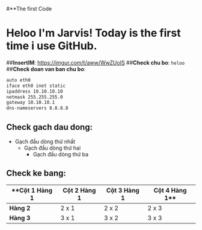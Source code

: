 #**The first Code
# Heloo I'm Jarvis! Today is the first time i use GitHub. 
##**InsertIM**: https://imgur.com/t/aww/WwZUoIS
##**Check chu bo**: `heloo`
##**Check doan van ban chu bo**:
```sh 
auto eth0
iface eth0 inet static
ipaddress 10.10.10.10
netmask 255.255.255.0
gateway 10.10.10.1
dns-nameservers 8.8.8.8
```
## **Check gach dau dong**:
- Gạch đầu dòng thứ nhất
  - Gạch đầu dòng thứ hai
    - Gạch đầu dòng thứ ba
## **Check ke bang**:
|**Cột 1 Hàng 1| Cột 2 Hàng 1| Cột 3 Hàng 1| Cột 4 Hàng 1**|
|-------------|--------------|-------------|---------------|
|  **Hàng 2** |    2 x 1     |    2 x 2    |    2 x 3      |
|  **Hàng 3** |    3 x 1     |    3 x 2    |    3 x 3      |
